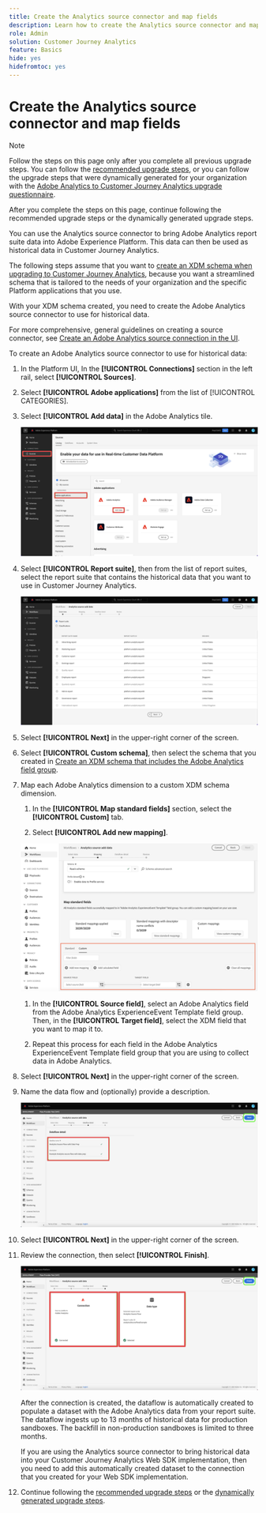 ```yaml
---
title: Create the Analytics source connector and map fields
description: Learn how to create the Analytics source connector and map fields
role: Admin
solution: Customer Journey Analytics
feature: Basics
hide: yes
hidefromtoc: yes
---
```

# Create the Analytics source connector and map fields

>[!NOTE]
> 
>Follow the steps on this page only after you complete all previous upgrade steps. You can follow the [recommended upgrade steps](/help/getting-started/cja-upgrade/cja-upgrade-recommendations.md#recommended-upgrade-steps-for-most-organizations), or you can follow the upgrade steps that were dynamically generated for your organization with the [Adobe Analytics to Customer Journey Analytics upgrade questionnaire](https://gigazelle.github.io/cja-ttv/). 
>
>After you complete the steps on this page, continue following the recommended upgrade steps or the dynamically generated upgrade steps. 

You can use the Analytics source connector to bring Adobe Analytics report suite data into Adobe Experience Platform. This data can then be used as historical data in Customer Journey Analytics.

The following steps assume that you want to [create an XDM schema when upgrading to Customer Journey Analytics](/help/getting-started/cja-upgrade/cja-upgrade-schema-create.md), because you want a streamlined schema that is tailored to the needs of your organization and the specific Platform applications that you use. 

With your XDM schema created, you need to create the Adobe Analytics source connector to use for historical data. 

For more comprehensive, general guidelines on creating a source connector, see [Create an Adobe Analytics source connection in the UI](https://experienceleague.adobe.com/docs/experience-platform/sources/ui-tutorials/create/adobe-applications/analytics.html).

To create an Adobe Analytics source connector to use for historical data:

1. In the Platform UI, In the **[!UICONTROL Connections]** section in the left rail, select **[!UICONTROL Sources]**.

1. Select **[!UICONTROL Adobe applications]** from the list of [!UICONTROL CATEGORIES].

1. Select **[!UICONTROL Add data]** in the Adobe Analytics tile.

    ![Adobe Experience Platform window with Sources selected along with Adobe applications and Add data highlighted.](./assets/sources-overview.png)

1. Select **[!UICONTROL Report suite]**, then from the list of report suites, select the report suite that contains the historical data that you want to use in Customer Journey Analytics. 

    ![Adobe Experience Platform window showing the Report suites list](./assets/report-suites.png)

1. Select **[!UICONTROL Next]** in the upper-right corner of the screen.

1. Select **[!UICONTROL Custom schema]**, then select the schema that you created in [Create an XDM schema that includes the Adobe Analytics field group](/help/getting-started/cja-upgrade/cja-upgrade-source-connector-schema.md). <!-- Deleted this, because I changed this from choosing the default schemawe're pointing them now at the schema they just created: "Adobe Experience Platform  automatically creates the schema and the corresponding dataset to map all standard fields from the selected Adobe Analytics report suite." -->

    <!-- add screenshot -->

1. Map each Adobe Analytics dimension to a custom XDM schema dimension. 

   1. In the **[!UICONTROL Map standard fields]** section, select the **[!UICONTROL Custom]** tab.

   1. Select **[!UICONTROL Add new mapping]**. 

   ![map schema fields](assets/schema-mapping.png)

   1. In the **[!UICONTROL Source field]**, select an Adobe Analytics field from the Adobe Analytics ExperienceEvent Template field group. Then, in the **[!UICONTROL Target field]**, select the XDM field that you want to map it to. 

   1. Repeat this process for each field in the Adobe Analytics ExperienceEvent Template field group that you are using to collect data in Adobe Analytics.

1. Select **[!UICONTROL Next]** in the upper-right corner of the screen.

1. Name the data flow and (optionally) provide a description.

    ![Adobe Experience Platform window highlighting the Dataflow detail section](./assets/dataflow-detail.png)

1. Select **[!UICONTROL Next]** in the upper-right corner of the screen.

1. Review the connection, then select **[!UICONTROL Finish]**.

   ![Adobe Experience Platform window highlighting the Connect and Data type sections for review](./assets/review.png)

   After the connection is created, the dataflow is automatically created to populate a dataset with the Adobe Analytics data from your report suite. The dataflow ingests up to 13 months of historical data for production sandboxes. The backfill in non-production sandboxes is limited to three months.

   If you are using the Analytics source connector to bring historical data into your Customer Journey Analytics Web SDK implementation, then you need to add this automatically created dataset to the connection that you created for your Web SDK implementation.

1. Continue following the [recommended upgrade steps](/help/getting-started/cja-upgrade/cja-upgrade-recommendations.md#recommended-upgrade-steps-for-most-organizations) or the [dynamically generated upgrade steps](https://gigazelle.github.io/cja-ttv/).




